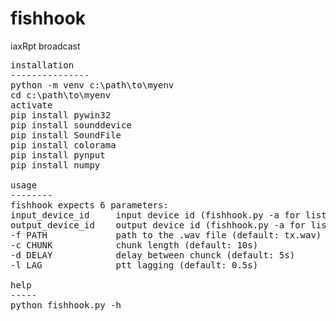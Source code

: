 # fishhook
iaxRpt broadcast

<pre>
installation
---------------
python -m venv c:\path\to\myenv
cd c:\path\to\myenv
activate
pip install pywin32
pip install sounddevice
pip install SoundFile
pip install colorama
pip install pynput
pip install numpy

usage
--------
fishhook expects 6 parameters:
input_device_id     input device id (fishhook.py -a for list of devices)
output_device_id    output device id (fishhook.py -a for list of devices)
-f PATH             path to the .wav file (default: tx.wav)
-c CHUNK            chunk length (default: 10s)
-d DELAY            delay between chunck (default: 5s)
-l LAG              ptt lagging (default: 0.5s)

help
-----
python fishhook.py -h

</pre>
